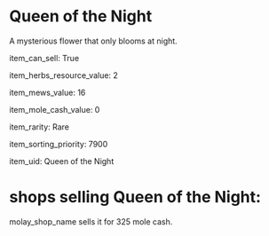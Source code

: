 # Queen of the Night

A mysterious flower that only blooms at night.

item_can_sell: True

item_herbs_resource_value: 2

item_mews_value: 16

item_mole_cash_value: 0

item_rarity: Rare

item_sorting_priority: 7900

item_uid: Queen of the Night

# shops selling Queen of the Night:

molay_shop_name sells it for 325 mole cash.
